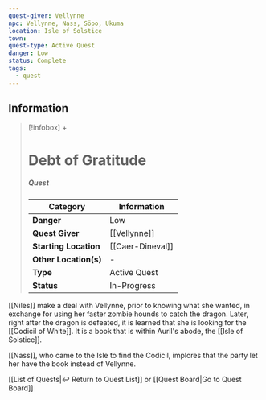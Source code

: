 ```yaml
---
quest-giver: Vellynne
npc: Vellynne, Nass, Söpo, Ukuma
location: Isle of Solstice
town: 
quest-type: Active Quest
danger: Low
status: Complete
tags:
  - quest
---
```


## Information
> [!infobox] +
> # Debt of Gratitude
> ##### Quest
> | Category | Information |
> | ---- | ---- |
> | **Danger** | Low |
> | **Quest Giver**| [[Vellynne]] |
> | **Starting Location** | [[Caer-Dineval]] |
> | **Other Location(s)** | - |
> | **Type** | Active Quest |
> | **Status** | In-Progress |

[[Niles]] make a deal with Vellynne, prior to knowing what she wanted, in exchange for using her faster zombie hounds to catch the dragon. Later, right after the dragon is defeated, it is learned that she is looking for the [[Codicil of White]]. It is a book that is within Auril's abode, the [[Isle of Solstice]].

[[Nass]], who came to the Isle to find the Codicil, implores that the party let her have the book instead of Vellynne.

[[List of Quests|↩️ Return to Quest List]] or [[Quest Board|Go to Quest Board]]